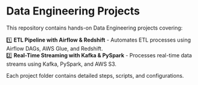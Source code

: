 # Data Engineering Projects

This repository contains hands-on Data Engineering projects covering:

1️⃣ **ETL Pipeline with Airflow & Redshift** - Automates ETL processes using Airflow DAGs, AWS Glue, and Redshift.  
2️⃣ **Real-Time Streaming with Kafka & PySpark** - Processes real-time data streams using Kafka, PySpark, and AWS S3.

Each project folder contains detailed steps, scripts, and configurations.